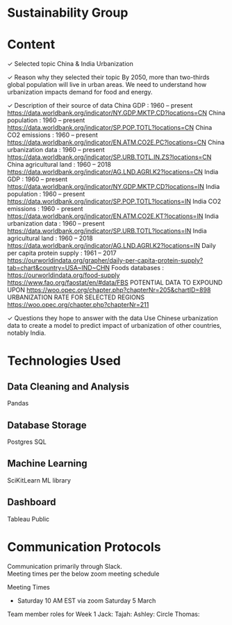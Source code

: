 # Sustainability Group 

# Content
✓ Selected topic
China & India Urbanization

✓ Reason why they selected their topic
By 2050, more than two-thirds global population will live in urban areas. We need to understand how urbanization impacts demand for food and energy.

✓ Description of their source of data
China GDP : 1960 – present https://data.worldbank.org/indicator/NY.GDP.MKTP.CD?locations=CN
China population : 1960 – present https://data.worldbank.org/indicator/SP.POP.TOTL?locations=CN
China CO2 emissions : 1960 – present https://data.worldbank.org/indicator/EN.ATM.CO2E.PC?locations=CN
China urbanization data : 1960 – present https://data.worldbank.org/indicator/SP.URB.TOTL.IN.ZS?locations=CN
China agricultural land : 1960 – 2018 https://data.worldbank.org/indicator/AG.LND.AGRI.K2?locations=CN
India GDP : 1960 – present https://data.worldbank.org/indicator/NY.GDP.MKTP.CD?locations=IN
India population : 1960 – present https://data.worldbank.org/indicator/SP.POP.TOTL?locations=IN
India CO2 emissions : 1960 - present
https://data.worldbank.org/indicator/EN.ATM.CO2E.KT?locations=IN
India urbanization data : 1960 – present https://data.worldbank.org/indicator/SP.URB.TOTL?locations=IN
India agricultural land : 1960 – 2018 https://data.worldbank.org/indicator/AG.LND.AGRI.K2?locations=IN
Daily per capita protein supply : 1961 – 2017 https://ourworldindata.org/grapher/daily-per-capita-protein-supply?tab=chart&country=USA~IND~CHN
Foods databases : https://ourworldindata.org/food-supply https://www.fao.org/faostat/en/#data/FBS
POTENTIAL DATA TO EXPOUND UPON https://woo.opec.org/chapter.php?chapterNr=205&chartID=898
URBANIZATION RATE FOR SELECTED REGIONS https://woo.opec.org/chapter.php?chapterNr=211

✓ Questions they hope to answer with the data
Use Chinese urbanization data to create a model to predict impact of urbanization of other countries, notably India.

# Technologies Used
## Data Cleaning and Analysis
Pandas 

## Database Storage
Postgres SQL

## Machine Learning
SciKitLearn ML library 

## Dashboard
Tableau Public

# Communication Protocols 
Communication primarily through Slack.  
Meeting times per the below zoom meeting schedule

Meeting Times 
- Saturday 10 AM EST via zoom  Saturday 5 March

Team member roles for Week 1
Jack: 
Tajah: 
Ashley: Circle
Thomas: 

